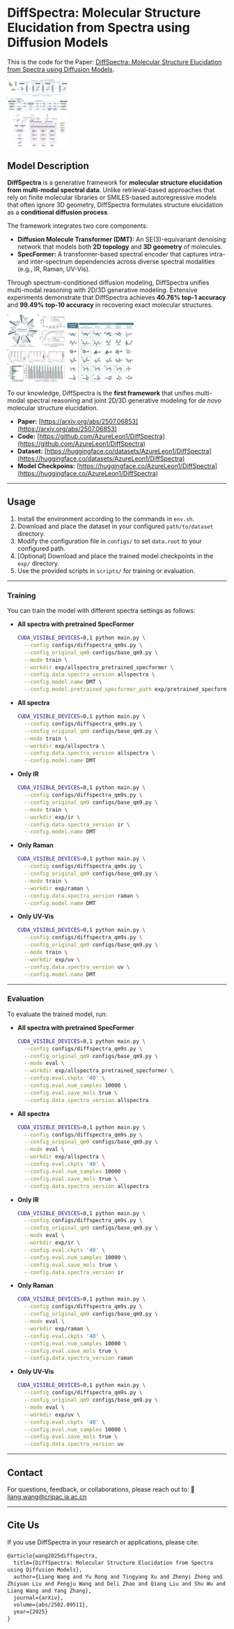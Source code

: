 # DiffSpectra: Molecular Structure Elucidation from Spectra using Diffusion Models

This is the code for the Paper: [DiffSpectra: Molecular Structure Elucidation from Spectra using Diffusion Models](https://arxiv.org/abs/2507.06853).

<img src="assets/1_overview.png" alt="model" style="zoom: 15%;" />

## Model Description
**DiffSpectra** is a generative framework for **molecular structure elucidation from multi-modal spectral data**. Unlike retrieval-based approaches that rely on finite molecular libraries or SMILES-based autoregressive models that often ignore 3D geometry, DiffSpectra formulates structure elucidation as a **conditional diffusion process**.  

The framework integrates two core components:  

- **Diffusion Molecule Transformer (DMT):** An SE(3)-equivariant denoising network that models both **2D topology** and **3D geometry** of molecules.  
- **SpecFormer:** A transformer-based spectral encoder that captures intra- and inter-spectrum dependencies across diverse spectral modalities (e.g., IR, Raman, UV-Vis).  

Through spectrum-conditioned diffusion modeling, DiffSpectra unifies multi-modal reasoning with 2D/3D generative modeling. Extensive experiments demonstrate that DiffSpectra achieves **40.76% top-1 accuracy** and **99.49% top-10 accuracy** in recovering exact molecular structures.  

<img src="assets/3_performance.png" alt="model" style="zoom: 15%;" />

<img src="assets/2_visualization.png" alt="model" style="zoom: 15%;" />

To our knowledge, DiffSpectra is the **first framework** that unifies multi-modal spectral reasoning and joint 2D/3D generative modeling for *de novo* molecular structure elucidation.

- **Paper:** [https://arxiv.org/abs/2507.06853](https://arxiv.org/abs/2507.06853)
- **Code:** [https://github.com/AzureLeon1/DiffSpectra](https://github.com/AzureLeon1/DiffSpectra)
- **Dataset:** [https://huggingface.co/datasets/AzureLeon1/DiffSpectra](https://huggingface.co/datasets/AzureLeon1/DiffSpectra)
- **Model Checkpoins:** [https://huggingface.co/AzureLeon1/DiffSpectra](https://huggingface.co/AzureLeon1/DiffSpectra)

---

## Usage

1. Install the environment according to the commands in `env.sh`.
2. Download and place the dataset in your configured `path/to/dataset` directory.  
3. Modify the configuration file in `configs/` to set `data.root` to your configured path.  
4. [Optional] Download and place the trained model checkpoints in the `exp/` directory.
5. Use the provided scripts in `scripts/` for training or evaluation.  

---

### Training

You can train the model with different spectra settings as follows:

- **All spectra with pretrained SpecFormer**  
  ```bash
  CUDA_VISIBLE_DEVICES=0,1 python main.py \
    --config configs/diffspectra_qm9s.py \
    --config_original_qm9 configs/base_qm9.py \
    --mode train \
    --workdir exp/allspectra_pretrained_specformer \
    --config.data.spectra_version allspectra \
    --config.model.name DMT \
    --config.model.pretrained_specformer_path exp/pretrained_specformer.ckpt

- **All spectra**

  ```bash
  CUDA_VISIBLE_DEVICES=0,1 python main.py \
    --config configs/diffspectra_qm9s.py \
    --config_original_qm9 configs/base_qm9.py \
    --mode train \
    --workdir exp/allspectra \
    --config.data.spectra_version allspectra \
    --config.model.name DMT
  ```

- **Only IR**

  ```bash
  CUDA_VISIBLE_DEVICES=0,1 python main.py \
    --config configs/diffspectra_qm9s.py \
    --config_original_qm9 configs/base_qm9.py \
    --mode train \
    --workdir exp/ir \
    --config.data.spectra_version ir \
    --config.model.name DMT
  ```

- **Only Raman**

  ```bash
  CUDA_VISIBLE_DEVICES=0,1 python main.py \
    --config configs/diffspectra_qm9s.py \
    --config_original_qm9 configs/base_qm9.py \
    --mode train \
    --workdir exp/raman \
    --config.data.spectra_version raman \
    --config.model.name DMT
  ```

- **Only UV-Vis**

  ```bash
  CUDA_VISIBLE_DEVICES=0,1 python main.py \
    --config configs/diffspectra_qm9s.py \
    --config_original_qm9 configs/base_qm9.py \
    --mode train \
    --workdir exp/uv \
    --config.data.spectra_version uv \
    --config.model.name DMT
  ```

------

### Evaluation

To evaluate the trained model, run:

- **All spectra with pretrained SpecFormer**

  ```bash
  CUDA_VISIBLE_DEVICES=0,1 python main.py \
    --config configs/diffspectra_qm9s.py \
    --config_original_qm9 configs/base_qm9.py \
    --mode eval \
    --workdir exp/allspectra_pretrained_specformer \
    --config.eval.ckpts '40' \
    --config.eval.num_samples 10000 \
    --config.eval.save_mols true \
    --config.data.spectra_version allspectra
  ```

- **All spectra**

  ```bash
  CUDA_VISIBLE_DEVICES=0,1 python main.py \
    --config configs/diffspectra_qm9s.py \
    --config_original_qm9 configs/base_qm9.py \
    --mode eval \
    --workdir exp/allspectra \
    --config.eval.ckpts '40' \
    --config.eval.num_samples 10000 \
    --config.eval.save_mols true \
    --config.data.spectra_version allspectra
  ```

- **Only IR**

  ```bash
  CUDA_VISIBLE_DEVICES=0,1 python main.py \
    --config configs/diffspectra_qm9s.py \
    --config_original_qm9 configs/base_qm9.py \
    --mode eval \
    --workdir exp/ir \
    --config.eval.ckpts '40' \
    --config.eval.num_samples 10000 \
    --config.eval.save_mols true \
    --config.data.spectra_version ir
  ```

- **Only Raman**

  ```bash
  CUDA_VISIBLE_DEVICES=0,1 python main.py \
    --config configs/diffspectra_qm9s.py \
    --config_original_qm9 configs/base_qm9.py \
    --mode eval \
    --workdir exp/raman \
    --config.eval.ckpts '40' \
    --config.eval.num_samples 10000 \
    --config.eval.save_mols true \
    --config.data.spectra_version raman
  ```

- **Only UV-Vis**

  ```bash
  CUDA_VISIBLE_DEVICES=0,1 python main.py \
    --config configs/diffspectra_qm9s.py \
    --config_original_qm9 configs/base_qm9.py \
    --mode eval \
    --workdir exp/uv \
    --config.eval.ckpts '40' \
    --config.eval.num_samples 10000 \
    --config.eval.save_mols true \
    --config.data.spectra_version uv
  ```

---

## Contact

For questions, feedback, or collaborations, please reach out to:
📧 liang.wang@cripac.ia.ac.cn

---

## Cite Us

If you use DiffSpectra in your research or applications, please cite:
```
@article{wang2025diffspectra,
  title={DiffSpectra: Molecular Structure Elucidation from Spectra using Diffusion Models},
  author={Liang Wang and Yu Rong and Tingyang Xu and Zhenyi Zhong and Zhiyuan Liu and Pengju Wang and Deli Zhao and Qiang Liu and Shu Wu and Liang Wang and Yang Zhang},
  journal={arXiv},
  volume={abs/2502.09511},
  year={2025}
}
```
